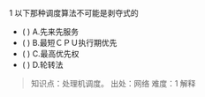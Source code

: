 1
以下那种调度算法不可能是剥夺式的
- ( ) A.先来先服务 
- ( ) B.最短ＣＰＵ执行期优先 
- ( ) C.最高优先权 
- ( ) D.轮转法

> 知识点：处理机调度。
> 出处：网络
> 难度：1
> 解释
